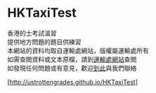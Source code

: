 # HKTaxiTest
香港的士考試溫習<br/>
提供地方問題的題目供練習<br/>
本網站的資料均取自運輸處網站，版權屬運輸處所有<br/>
如需查閲資料或文本原檔，請到[運輸處網站](https://www.td.gov.hk/tc/publications_and_press_releases/publications/free_publications/index_categoryid_8.html)查閲<br/>
如發現任何問題或有意見，歡迎[到此](https://forms.gle/9kmEMKaL7KugCnMv7)與我們聯絡

[http://ustrottengrades.github.io/HKTaxiTest]
